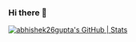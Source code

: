 ### Hi there 👋
[![abhishek26gupta's GitHub | Stats](https://stats.quine.sh/abhishek26gupta/github?theme=dark)](https://quine.sh?utm_source=widgets&utm_campaign=abhishek26gupta)
<!--
**abhishek26gupta/abhishek26gupta** is a ✨ _special_ ✨ repository because its `README.md` (this file) appears on your GitHub profile.

Here are some ideas to get you started:

- 🔭 I’m currently working on ...
- 🌱 I’m currently learning ...
- 👯 I’m looking to collaborate on ...
- 🤔 I’m looking for help with ...
- 💬 Ask me about ...
- 📫 How to reach me: ...
- 😄 Pronouns: ...
- ⚡ Fun fact: ...
-->
